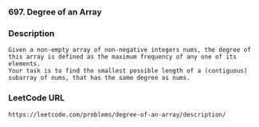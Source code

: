 ### 697. Degree of an Array
 
### Description
    Given a non-empty array of non-negative integers nums, the degree of this array is defined as the maximum frequency of any one of its elements.
    Your task is to find the smallest possible length of a (contiguous) subarray of nums, that has the same degree as nums. 

### LeetCode URL
    https://leetcode.com/problems/degree-of-an-array/description/	
